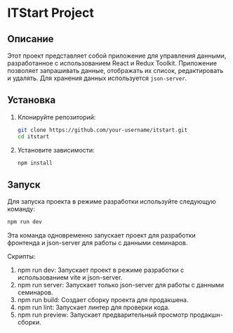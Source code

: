 # ITStart Project

## Описание

Этот проект представляет собой приложение для управления данными, разработанное с использованием React и Redux Toolkit. Приложение позволяет запрашивать данные, отображать их список, редактировать и удалять. Для хранения данных используется `json-server`.

## Установка

1. Клонируйте репозиторий:
    ```sh
    git clone https://github.com/your-username/itstart.git
    cd itstart
    ```

2. Установите зависимости:
    ```sh
    npm install
    ```

## Запуск

Для запуска проекта в режиме разработки используйте следующую команду:
```sh
npm run dev
```
Эта команда одновременно запускает проект для разработки фронтенда и json-server для работы с данными семинаров.

Скрипты:
1. npm run dev: Запускает проект в режиме разработки с использованием vite и json-server.
2. npm run server: Запускает только json-server для работы с данными семинаров.
3. npm run build: Создает сборку проекта для продакшена.
4. npm run lint: Запускает линтер для проверки кода.
5. npm run preview: Запускает предварительный просмотр продакшн-сборки.
